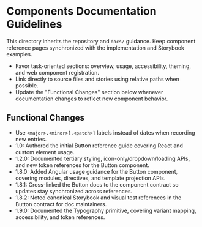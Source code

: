 # Components Documentation Guidelines

This directory inherits the repository and `docs/` guidance. Keep component reference pages synchronized with the implementation and Storybook examples.

- Favor task-oriented sections: overview, usage, accessibility, theming, and web component registration.
- Link directly to source files and stories using relative paths when possible.
- Update the "Functional Changes" section below whenever documentation changes to reflect new component behavior.

## Functional Changes
- Use `<major>.<minor>[.<patch>]` labels instead of dates when recording new entries.
- 1.0: Authored the initial Button reference guide covering React and custom element usage.
- 1.2.0: Documented tertiary styling, icon-only/dropdown/loading APIs, and new token references for the Button component.
- 1.8.0: Added Angular usage guidance for the Button component, covering modules, directives, and template projection APIs.
- 1.8.1: Cross-linked the Button docs to the component contract so updates stay synchronized across references.
- 1.8.2: Noted canonical Storybook and visual test references in the Button contract for doc maintainers.
- 1.9.0: Documented the Typography primitive, covering variant mapping, accessibility, and token references.
